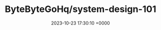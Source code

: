 ---
title: "ByteByteGoHq/system-design-101"
link: "https://github.com/ByteByteGoHq/system-design-101"
date: "2023-10-23 17:30:10 +0000"
description: "Explain complex systems using visuals and simple terms. Help you prepare for system design interviews."
category: "github"
---